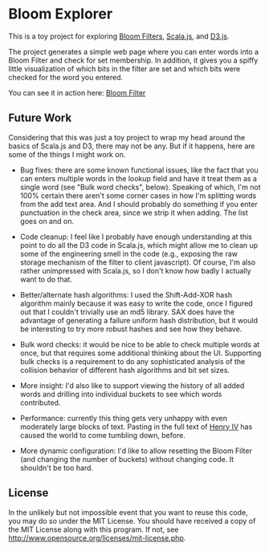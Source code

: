 Bloom Explorer
==============

This is a toy project for exploring [Bloom Filters](http://codekata.com/kata/kata05-bloom-filters/), [Scala.js](https://www.scala-js.org), and [D3.js](https://d3js.org/).

The project generates a simple web page where you can enter words into a Bloom Filter and check for set membership. In addition, it gives you a spiffy little visualization of which bits in the filter are set and which bits were checked for the word you entered.

You can see it in action here: [Bloom Filter](http://bloomexp.nfshost.com/)


Future Work
-----------

Considering that this was just a toy project to wrap my head around the basics of Scala.js and D3, there may not be any. But if it happens, here are some of the things I might work on.

- Bug fixes: there are some known functional issues, like the fact that you can enters multiple words in the lookup field and have it treat them as a single word (see "Bulk word checks", below). Speaking of which, I'm not 100% certain there aren't some corner cases in how I'm splitting words from the add text area. And I should probably do something if you enter punctuation in the check area, since we strip it when adding. The list goes on and on.

- Code cleanup: I feel like I probably have enough understanding at this point to do all the D3 code in Scala.js, which might allow me to clean up some of the engineering smell in the code (e.g., exposing the raw storage mechanism of the filter to client javascript). Of course, I'm also rather unimpressed with Scala.js, so I don't know how badly I actually want to do that.
 
- Better/alternate hash algorithms: I used the Shift-Add-XOR hash algorithm mainly because it was easy to write the code, once I figured out that I couldn't trivially use an md5 library. SAX does have the advantage of generating a failure uniform hash distribution, but it would be interesting to try more robust hashes and see how they behave.

- <a name="bulkword"></a> Bulk word checks: it would be nice to be able to check multiple words at once, but that requires some additional thinking about the UI. Supporting bulk checks is a requirement to do any sophisticated analysis of the collision behavior of different hash algorithms and bit set sizes.
 
- More insight: I'd also like to support viewing the history of all added words and drilling into individual buckets to see which words contributed.

- Performance: currently this thing gets very unhappy with even moderately large blocks of text. Pasting in the full text of [Henry IV](http://shakespeare.mit.edu/1henryiv/full.html) has caused the world to come tumbling down, before.

- More dynamic configuration: I'd like to allow resetting the Bloom Filter (and changing the number of buckets) without changing code. It shouldn't be too hard.


License
-------

In the unlikely but not impossible event that you want to reuse this code,
you may do so under the MIT License. You should have received a copy of the MIT License along with this program. If not, see
<http://www.opensource.org/licenses/mit-license.php>.
